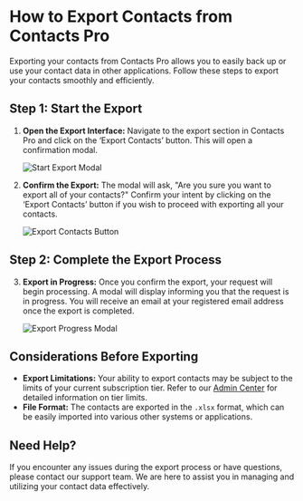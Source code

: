 # How to Export Contacts from Contacts Pro

Exporting your contacts from Contacts Pro allows you to easily back up or use your contact data in other applications. Follow these steps to export your contacts smoothly and efficiently.

## Step 1: Start the Export

1. **Open the Export Interface:** Navigate to the export section in Contacts Pro and click on the ‘Export Contacts’ button. This will open a confirmation modal.

   ![Start Export Modal](/assets/img/teams-pro/exportModal.png)

2. **Confirm the Export:** The modal will ask, "Are you sure you want to export all of your contacts?" Confirm your intent by clicking on the ‘Export Contacts’ button if you wish to proceed with exporting all your contacts.

   ![Export Contacts Button](/assets/img/teams-pro/exportButton.png)

## Step 2: Complete the Export Process

3. **Export in Progress:** Once you confirm the export, your request will begin processing. A modal will display informing you that the request is in progress. You will receive an email at your registered email address once the export is completed.

   ![Export Progress Modal](/assets/img/teams-pro/exporting.png)

## Considerations Before Exporting

- **Export Limitations:** Your ability to export contacts may be subject to the limits of your current subscription tier. Refer to our [Admin Center](https://admin.teams-pro.com/) for detailed information on tier limits.
- **File Format:** The contacts are exported in the `.xlsx` format, which can be easily imported into various other systems or applications.

## Need Help?

If you encounter any issues during the export process or have questions, please contact our support team. We are here to assist you in managing and utilizing your contact data effectively.

<Hubspot />
<Clarity />
<GoogleAnalytics />